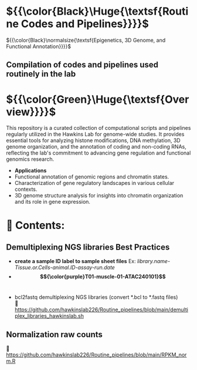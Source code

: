 # ${{\color{Black}\Huge{\textsf{Routine Codes and Pipelines}}}}\$   <br />
 ${{\color{Black}\normalsize{\textsf{Epigenetics, 3D Genome, and Functional Annotation}}}}\$   <br />
 
## Compilation of codes and pipelines used routinely in the lab <br />

# ${{\color{Green}\Huge{\textsf{Overview}}}}\$   <br />
This repository is a curated collection of computational scripts and pipelines regularly utilized in the Hawkins Lab for genome-wide studies. It provides essential tools for analyzing histone modifications, DNA methylation, 3D genome organization, and the annotation of coding and non-coding RNAs, reflecting the lab's commitment to advancing gene regulation and functional genomics research.  <br />
- **Applications**  <br />
- Functional annotation of genomic regions and chromatin states. <br />
- Characterization of gene regulatory landscapes in various cellular contexts. <br />
- 3D genome structure analysis for insights into chromatin organization and its role in gene expression. <br />

# :large_orange_diamond: **Contents**:  <br />

## Demultiplexing NGS libraries Best Practices <br />
 - **create a sample ID label to sample sheet files** Ex: *library.name-Tissue.or.Cells-animal.ID-assay-run.date* <br />
  -  **$${\color{purple}T01-muscle-01-ATAC240101}$$**  <br />
* bcl2fastq demultiplexing NGS libraries (convert  *.bcl to *.fastq files)  <br />
:link: https://github.com/hawkinslab226/Routine_pipelines/blob/main/demultiplex_libraries_hawkinslab.sh

 ## Normalization raw counts  <br /> 
:link: https://github.com/hawkinslab226/Routine_pipelines/blob/main/RPKM_norm.R


